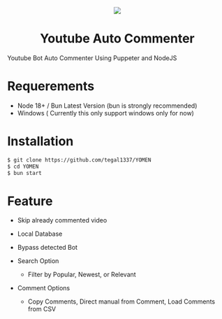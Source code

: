 

  <p align="center">
  <image src="https://github.com/user-attachments/assets/6e057c2f-e633-4a72-ad51-c0c2e26dcc2e" align="center"/>
<h1 align="center"> Youtube Auto Commenter </h1>
Youtube Bot Auto Commenter Using Puppeter and NodeJS
    </p>
    
# Requerements

-  Node 18+ / Bun Latest Version (bun is strongly recommended)
- Windows ( Currently this only support windows only for now)
#  Installation 

```bash
$ git clone https://github.com/tegal1337/YOMEN
$ cd YOMEN
$ bun start
```

# Feature

- Skip already commented video
- Local Database
- Bypass detected Bot

- Search Option
  - Filter by Popular, Newest, or Relevant

- Comment Options
  - Copy Comments, Direct manual from Comment, Load Comments from CSV

           

